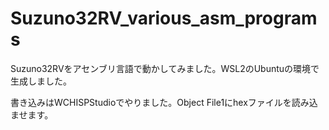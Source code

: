 # Suzuno32RV_various_asm_programs

Suzuno32RVをアセンブリ言語で動かしてみました。WSL2のUbuntuの環境で生成しました。

書き込みはWCHISPStudioでやりました。Object File1にhexファイルを読み込ませます。
